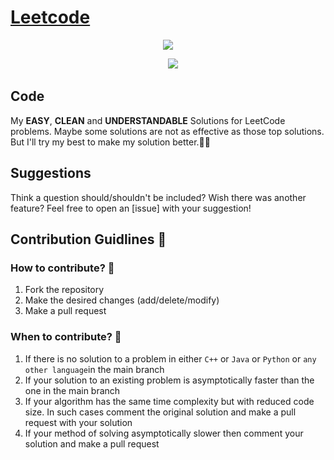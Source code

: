 # [Leetcode](https://leetcode.com/problemset/all/)

<p align="center">
  <img src="https://assets.leetcode.com/static_assets/public/webpack_bundles/images/logo-dark.e99485d9b.svg">
</p>

<p align="center">
    <img src="https://img.shields.io/badge/update-weekly-green.svg"alt="">
<!--   <img src="https://badgen.net/badgesize/normal/amio/emoji.json/master/emoji-compact.json" alt=""> -->
<!--   <img src="https://img.shields.io/badge/progress-1835%20%2F%201835-ff69b4.svg"alt=""> -->
<!--   <img src="https://badgen.net/github/watchers/micromatch/micromatch" alt=""> -->
  <img src="https://img.shields.io/badge/language-black.svg" alt="">
  <img src="https://badgen.net/badge/Code/C++/blue?icon=https://simpleicons.org/icons/cplusplus.svg&labelColor=cyan&label" alt ="">
  <img src="https://badgen.net/badge/Code/Java/blue?icon=https://simpleicons.org/icons/java.svg&labelColor=cyan&label" alt="">  
  <img src="https://badgen.net/badge/Code/Python/blue?icon=https://simpleicons.org/icons/python.svg&labelColor=cyan&label">
</p>

## Code

My **EASY**, **CLEAN** and **UNDERSTANDABLE** Solutions for LeetCode problems. Maybe some solutions are not as effective as those top solutions. But I'll try my best to make my solution better.🙂🙂


## Suggestions

Think a question should/shouldn't be included? Wish there was another feature?
Feel free to open an [issue] with your suggestion!

## Contribution Guidlines :page_with_curl:
### How to contribute? :eyes:
1. Fork the repository
2. Make the desired changes (add/delete/modify)
3. Make a pull request

### When to contribute? :eyes:
1. If there is no solution to a problem in either `C++` or `Java` or `Python` or `any other language`in the main branch
2. If your solution to an existing problem is asymptotically faster than the one in the main branch
3. If your algorithm has the same time complexity but with reduced code size. In such cases comment the original solution and make a pull request with your solution
4. If your method of solving asymptotically slower then comment your solution and make a pull request

